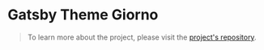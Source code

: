 # Gatsby Theme Giorno

> To learn more about the project, please visit the [project's repository](https://github.com/danielkvist/gatsby-theme-giorno).
